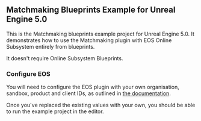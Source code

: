 ## Matchmaking Blueprints Example for Unreal Engine 5.0

This is the Matchmaking blueprints example project for Unreal Engine 5.0. It demonstrates how to use the Matchmaking plugin with EOS Online Subsystem entirely from blueprints.

It doesn't require Online Subsystem Blueprints.

### Configure EOS

You will need to configure the EOS plugin with your own organisation, sandbox, product and client IDs, as outlined in [the documentation](https://redpointgames.gitlab.io/eos-online-subsystem/docs/core_configuration).

Once you've replaced the existing values with your own, you should be able to run the example project in the editor.
